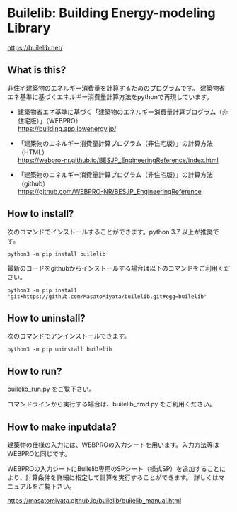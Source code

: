 # Builelib: Building Energy-modeling Library

https://builelib.net/

## What is this?

非住宅建築物のエネルギー消費量を計算するためのプログラムです。
建築物省エネ基準に基づくエネルギー消費量計算方法をpythonで再現しています。

- 建築物省エネ基準に基づく「建築物のエネルギー消費量計算プログラム（非住宅版）」（WEBPRO）  
https://building.app.lowenergy.jp/

- 「建築物のエネルギー消費量計算プログラム（非住宅版）」の計算方法（HTML）  
https://webpro-nr.github.io/BESJP_EngineeringReference/index.html

- 「建築物のエネルギー消費量計算プログラム（非住宅版）」の計算方法（github）  
https://github.com/WEBPRO-NR/BESJP_EngineeringReference

## How to install?

次のコマンドでインストールすることができます。python 3.7 以上が推奨です。
```
python3 -m pip install builelib
```
最新のコードをgithubからインストールする場合は以下のコマンドをご利用ください。
```
python3 -m pip install "git+https://github.com/MasatoMiyata/builelib.git#egg=builelib"
```
## How to uninstall?

次のコマンドでアンインストールできます。
```
python3 -m pip uninstall builelib
```

## How to run?

builelib_run.py をご覧下さい。

コマンドラインから実行する場合は、builelib_cmd.py をご利用ください。

## How to make inputdata?

建築物の仕様の入力には、WEBPROの入力シートを用います。入力方法等はWEBPROと同じです。

WEBPROの入力シートにBuilelib専用のSPシート（様式SP）を追加することにより、計算条件を詳細に指定して計算を実行することができます。
詳しくはマニュアルをご覧下さい。

https://masatomiyata.github.io/builelib/builelib_manual.html


